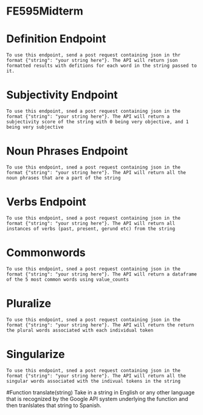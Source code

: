 # FE595Midterm

# Definition Endpoint
    To use this endpoint, send a post request containing json in thr format {"string": "your string here"}. The API will return json formatted results with defitions for each word in the string passed to it.
    
# Subjectivity Endpoint
    To use this endpoint, sned a post request containing json in the format {"string": "your string here"}. The API will return a subjectivity score of the string with 0 being very objective, and 1 being very subjective

# Noun Phrases Endpoint
    To use this endpoint, sned a post request containing json in the format {"string": "your string here"}. The API will return all the noun phrases that are a part of the string

# Verbs Endpoint
    To use this endpoint, sned a post request containing json in the format {"string": "your string here"}. The API will return all instances of verbs (past, present, gerund etc) from the string
    
# Commonwords
    To use this endpoint, sned a post request containing json in the format {"string": "your string here"}. The API will return a dataframe of the 5 most common words using value_counts

# Pluralize
    To use this endpoint, sned a post request containing json in the format {"string": "your string here"}. The API will return the return the plural words associated with each individual token 

# Singularize
    To use this endpoint, sned a post request containing json in the format {"string": "your string here"}. The API will return all the singular words associated with the indivual tokens in the string
    
#Function translate(string) 
    Take in a string in English or any other language that is recognized by the Google API system underlying the function and then tranlslates that string to Spanish. 
    
